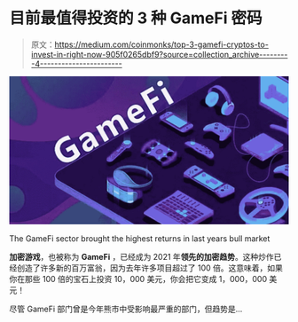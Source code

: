 # 目前最值得投资的 3 种 GameFi 密码

> 原文：<https://medium.com/coinmonks/top-3-gamefi-cryptos-to-invest-in-right-now-905f0265dbf9?source=collection_archive---------4----------------------->

![](img/f7c3fe70411e09958ceb404ccdca6bf2.png)

The GameFi sector brought the highest returns in last years bull market

**加密游戏**，也被称为 **GameFi** ，已经成为 2021 年**领先的加密趋势**。这种炒作已经创造了许多新的百万富翁，因为去年许多项目超过了 100 倍。这意味着，如果你在那些 100 倍的宝石上投资 10，000 美元，你会把它变成 1，000，000 美元！

尽管 GameFi 部门曾是今年熊市中受影响最严重的部门，但趋势是…